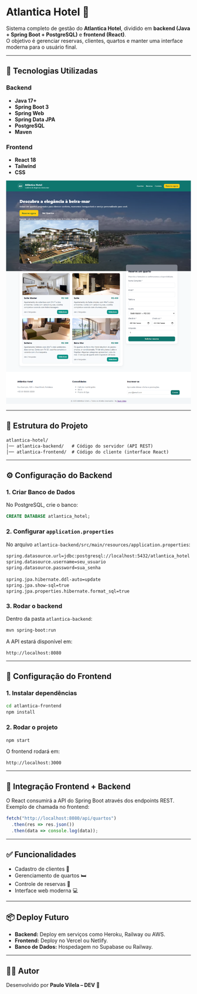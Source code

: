 # Atlantica Hotel 🏨

Sistema completo de gestão do **Atlantica Hotel**, dividido em **backend (Java + Spring Boot + PostgreSQL)** e **frontend (React)**.  
O objetivo é gerenciar reservas, clientes, quartos e manter uma interface moderna para o usuário final.

---

## 🚀 Tecnologias Utilizadas

### Backend
- **Java 17+**
- **Spring Boot 3**
- **Spring Web**
- **Spring Data JPA**
- **PostgreSQL**
- **Maven**

### Frontend
- **React 18**
- **Tailwind**
- **CSS**

<img src="./src/img/screencapture-localhost-3000-2025-09-30-21_38_07.png" alt="" />

---

## 📂 Estrutura do Projeto

```
atlantica-hotel/
│── atlantica-backend/   # Código do servidor (API REST)
│── atlantica-frontend/  # Código do cliente (interface React)
```

---

## ⚙️ Configuração do Backend

### 1. Criar Banco de Dados
No PostgreSQL, crie o banco:
```sql
CREATE DATABASE atlantica_hotel;
```

### 2. Configurar `application.properties`
No arquivo `atlantica-backend/src/main/resources/application.properties`:
```properties
spring.datasource.url=jdbc:postgresql://localhost:5432/atlantica_hotel
spring.datasource.username=seu_usuario
spring.datasource.password=sua_senha

spring.jpa.hibernate.ddl-auto=update
spring.jpa.show-sql=true
spring.jpa.properties.hibernate.format_sql=true
```

### 3. Rodar o backend
Dentro da pasta `atlantica-backend`:
```bash
mvn spring-boot:run
```

A API estará disponível em:
```
http://localhost:8080
```

---

## 🎨 Configuração do Frontend

### 1. Instalar dependências
```bash
cd atlantica-frontend
npm install
```

### 2. Rodar o projeto
```bash
npm start
```

O frontend rodará em:
```
http://localhost:3000
```

---

## 🔗 Integração Frontend + Backend
O React consumirá a API do Spring Boot através dos endpoints REST.  
Exemplo de chamada no frontend:
```javascript
fetch("http://localhost:8080/api/quartos")
  .then(res => res.json())
  .then(data => console.log(data));
```

---

## ✅ Funcionalidades
- Cadastro de clientes 👤  
- Gerenciamento de quartos 🛏️  
- Controle de reservas 📅  
- Interface web moderna 💻  

---

## 📦 Deploy Futuro
- **Backend:** Deploy em serviços como Heroku, Railway ou AWS.  
- **Frontend:** Deploy no Vercel ou Netlify.  
- **Banco de Dados:** Hospedagem no Supabase ou Railway.  

---

## 👨‍💻 Autor
Desenvolvido por **Paulo Vilela – DEV** 🚀
